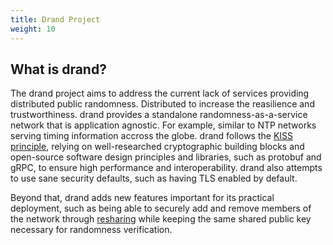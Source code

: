 ```yaml
---
title: Drand Project
weight: 10
---
```


## What is drand?


The drand project aims to address the current lack of services providing distributed public randomness. Distributed to increase the reasilience and trustworthiness. drand provides a standalone randomness-as-a-service network that is application agnostic. For example, similar to NTP networks serving timing information accross the globe. drand follows the [KISS principle](https://en.wikipedia.org/wiki/KISS_principle), relying on well-researched cryptographic building blocks and open-source software design principles and libraries, such as protobuf and gRPC, to ensure high performance and interoperability. drand also attempts to use sane security defaults, such as having TLS enabled by default. 

Beyond that, drand adds new features important for its practical deployment, such as being able to securely add and remove members of the network through [resharing](https://ieeexplore.ieee.org/document/1183515) while keeping the same shared public key necessary for randomness verification.
